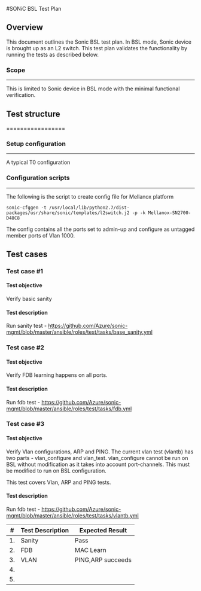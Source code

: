 #SONiC BSL Test Plan


## Overview
This document outlines the Sonic BSL test plan. In BSL mode, Sonic device is brought up as an L2 switch. This test plan validates the functionality by running the tests as described below.

### Scope
---------
This is limited to Sonic device in BSL mode with the minimal functional verification. 


## Test structure 
=================

### Setup configuration
-------------------
A typical T0 configuration

### Configuration scripts
-------------------------
The following is the script to create config file for Mellanox platform
```
sonic-cfggen -t /usr/local/lib/python2.7/dist-packages/usr/share/sonic/templates/l2switch.j2 -p -k Mellanox-SN2700-D48C8
```
The config contains all the ports set to admin-up and configure as untagged member ports of Vlan 1000. 

Test cases
----------

### Test case \#1

#### Test objective
Verify basic sanity 

#### Test description
Run sanity test - https://github.com/Azure/sonic-mgmt/blob/master/ansible/roles/test/tasks/base_sanity.yml

### Test case \#2

#### Test objective
Verify FDB learning happens on all ports.

#### Test description
Run fdb test - https://github.com/Azure/sonic-mgmt/blob/master/ansible/roles/test/tasks/fdb.yml 

### Test case \#3

#### Test objective
Verify Vlan configurations, ARP and PING. The current vlan test (vlantb) has two parts - vlan_configure and vlan_test. vlan_configure cannot be run on BSL without modification as it takes into account port-channels. This must be modified to run on BSL configuration. 

This test covers Vlan, ARP and PING tests.

#### Test description
Run fdb test - https://github.com/Azure/sonic-mgmt/blob/master/ansible/roles/test/tasks/vlantb.yml


| **\#** | **Test Description** | **Expected Result** |
|--------|----------------------|---------------------|
| 1.     |  Sanity              |      Pass           |
| 2.     |  FDB                 |      MAC Learn      |
| 3.     |  VLAN                |   PING,ARP succeeds |
| 4.     |                      |                     |
| 5.     |                      |                     |

